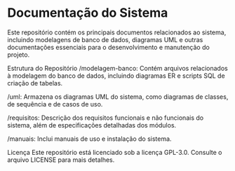 # Documentação do Sistema
Este repositório contém os principais documentos relacionados ao sistema, incluindo modelagens de banco de dados, diagramas UML e outras documentações essenciais para o desenvolvimento e manutenção do projeto.

Estrutura do Repositório
/modelagem-banco: Contém arquivos relacionados à modelagem do banco de dados, incluindo diagramas ER e scripts SQL de criação de tabelas.

/uml: Armazena os diagramas UML do sistema, como diagramas de classes, de sequência e de casos de uso.

/requisitos: Descrição dos requisitos funcionais e não funcionais do sistema, além de especificações detalhadas dos módulos.

/manuais: Inclui manuais de uso e instalação do sistema.

Licença
Este repositório está licenciado sob a licença GPL-3.0. Consulte o arquivo LICENSE para mais detalhes.
